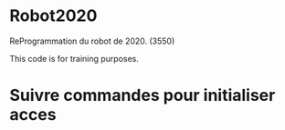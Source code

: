 # Robot2020
ReProgrammation du robot de 2020. (3550)

This code is for training purposes.

# Suivre commandes pour initialiser acces